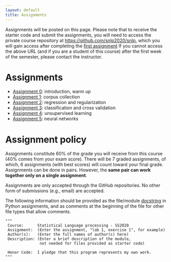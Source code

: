```yaml
---
layout: default
title: Assignments
---
```


Assignments will be posted on this page.
Please note that to receive the starter code
and submit the assignments,
you will need to access the private course repository
at <https://github.com/snlp2020/snlp>,
which you will gain access after completing
the [first assignment](https://snlp2020.github.io/a0/)
If you cannot access the above URL (and if you are a student of this course)
after the first week of the semester,
please contact the instructor.

# Assignments

- [Assignment 0](https://snlp2020.github.io/a0/): introduction, warm up
- [Assignment 1](https://snlp2020.github.io/a1/): corpus collection
- [Assignment 2](https://snlp2020.github.io/a2/): regression and regularization
- [Assignment 3](https://snlp2020.github.io/a3/): classification and cross validation
- [Assignment 4](https://snlp2020.github.io/a4/): unsupervised learning
- [Assignment 5](https://snlp2020.github.io/a5/): neural networks

# Assignment policy

Assignments constitute 60% of the grade you will receive from this
course (40% comes from your exam score).
There will be 7 graded assignments, of which,
6 assignments (with best scores) will count toward your final grade.
Assignments can be done in pairs.
However, the **same pair can work together only on a single assignment**.


Assignments are only accepted through the GitHub repositories.
No other form of submissions (e.g., email) are accepted.

The following information should be provided as the file/module
[docstring](https://www.python.org/dev/peps/pep-0257/)
in Python assignments, and as comments at the beginning of the file
for other file types that allow comments.

~~~{.python}
"""
 Course:      Statistical Language processing - SS2020
 Assignment:  (Enter the assignment, "lab 1, exercise 1", for example)
 Author(s):   (Enter the full names of author(s) here)
 Description: (Enter a brief description of the module,
               not needed for files provided as starter code)
 
 Honor Code:  I pledge that this program represents my own work.
"""
~~~
